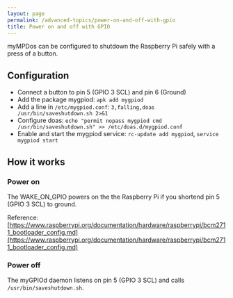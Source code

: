 ```yaml
---
layout: page
permalink: /advanced-topics/power-on-and-off-with-gpio
title: Power on and off with GPIO
---
```


myMPDos can be configured to shutdown the Raspberry Pi safely with a press of a button.

## Configuration

- Connect a button to pin 5 (GPIO 3 SCL) and pin 6 (Ground)
- Add the package mygpiod: `apk add mygpiod`
- Add a line in `/etc/mygpiod.conf`: `3,falling,doas /usr/bin/saveshutdown.sh 2>&1`
- Configure doas: `echo "permit nopass mygpiod cmd /usr/bin/saveshutdown.sh" >> /etc/doas.d/mygpiod.conf`
- Enable and start the mygpiod service: `rc-update add mygpiod`, `service mygpiod start`

## How it works

### Power on

The WAKE_ON_GPIO powers on the the Raspberry Pi if you shortend pin 5 (GPIO 3 SCL) to ground. 

Reference: [https://www.raspberrypi.org/documentation/hardware/raspberrypi/bcm2711_bootloader_config.md](https://www.raspberrypi.org/documentation/hardware/raspberrypi/bcm2711_bootloader_config.md)

### Power off

The myGPIOd daemon listens on pin 5 (GPIO 3 SCL) and calls `/usr/bin/saveshutdown.sh`.
